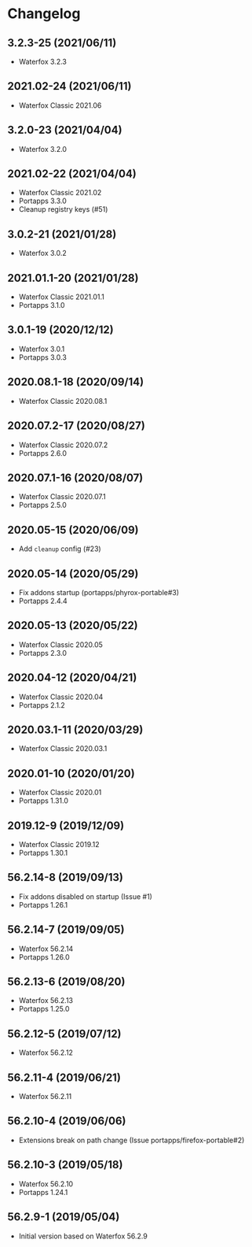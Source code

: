 # Changelog

## 3.2.3-25 (2021/06/11)

* Waterfox 3.2.3

## 2021.02-24 (2021/06/11)

* Waterfox Classic 2021.06

## 3.2.0-23 (2021/04/04)

* Waterfox 3.2.0

## 2021.02-22 (2021/04/04)

* Waterfox Classic 2021.02
* Portapps 3.3.0
* Cleanup registry keys (#51)

## 3.0.2-21 (2021/01/28)

* Waterfox 3.0.2

## 2021.01.1-20 (2021/01/28)

* Waterfox Classic 2021.01.1
* Portapps 3.1.0

## 3.0.1-19 (2020/12/12)

* Waterfox 3.0.1
* Portapps 3.0.3

## 2020.08.1-18 (2020/09/14)

* Waterfox Classic 2020.08.1

## 2020.07.2-17 (2020/08/27)

* Waterfox Classic 2020.07.2
* Portapps 2.6.0

## 2020.07.1-16 (2020/08/07)

* Waterfox Classic 2020.07.1
* Portapps 2.5.0

## 2020.05-15 (2020/06/09)

* Add `cleanup` config (#23)

## 2020.05-14 (2020/05/29)

* Fix addons startup (portapps/phyrox-portable#3)
* Portapps 2.4.4

## 2020.05-13 (2020/05/22)

* Waterfox Classic 2020.05
* Portapps 2.3.0

## 2020.04-12 (2020/04/21)

* Waterfox Classic 2020.04
* Portapps 2.1.2

## 2020.03.1-11 (2020/03/29)

* Waterfox Classic 2020.03.1

## 2020.01-10 (2020/01/20)

* Waterfox Classic 2020.01
* Portapps 1.31.0

## 2019.12-9 (2019/12/09)

* Waterfox Classic 2019.12
* Portapps 1.30.1

## 56.2.14-8 (2019/09/13)

* Fix addons disabled on startup (Issue #1)
* Portapps 1.26.1

## 56.2.14-7 (2019/09/05)

* Waterfox 56.2.14
* Portapps 1.26.0

## 56.2.13-6 (2019/08/20)

* Waterfox 56.2.13
* Portapps 1.25.0

## 56.2.12-5 (2019/07/12)

* Waterfox 56.2.12

## 56.2.11-4 (2019/06/21)

* Waterfox 56.2.11

## 56.2.10-4 (2019/06/06)

* Extensions break on path change (Issue portapps/firefox-portable#2)

## 56.2.10-3 (2019/05/18)

* Waterfox 56.2.10
* Portapps 1.24.1

## 56.2.9-1 (2019/05/04)

* Initial version based on Waterfox 56.2.9
